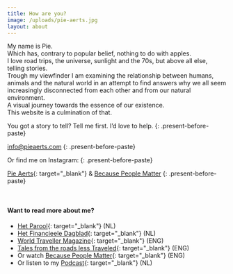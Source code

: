 ```yaml
---
title: How are you?
image: /uploads/pie-aerts.jpg
layout: about
---
```


<div><p>My name is Pie.<br />Which has, contrary to popular belief, nothing to do with apples.<br />I love road trips, the universe, sunlight and the 70s, but above all else, telling stories.<br />Trough my viewfinder I am examining the relationship between humans, animals and the natural world in an attempt to find answers why we all seem increasingly disconnected from each other and from our natural environment.<br />A visual journey towards the essence of our existence.<br />This website is a culmination of that.&nbsp;</p></div>

You got a story to tell? Tell me first. I’d love to help.
{: .present-before-paste}

[info@pieaerts.com](mailto:info@pieaerts.com)
{: .present-before-paste}

Or find me on Instagram:
{: .present-before-paste}

[Pie Aerts](https://www.instagram.com/pie_aerts/){: target="_blank"}&nbsp;&&nbsp;[Because People Matter](https://www.instagram.com/because.people.matter/)
{: .present-before-paste}

<div>&nbsp;</div>

#### Want to read more about me?

* [Het Parool](https://www.parool.nl/ps/reisfotograaf-pie-aerts-wat-kunnen-wij-leren-van-far-away~b41ec25a/){: target="_blank"}&nbsp;(NL)
* [Het Financieele Dagblad](https://fd.nl/fd-persoonlijk/1307273/intussen-elders){: target="_blank"}&nbsp;(NL)
* [World Traveller Magazine](https://worldtravellermagazine.com/2019/08/21/interview-with-travel-photographer-pie-aerts/){: target="_blank"} (ENG)
* [Tales from the roads less Traveled](https://www.mendo.nl/journal/stories/photographer-pie-aerts-on-capturing-beauty/){: target="_blank"}&nbsp;(ENG)
* Or watch&nbsp;[Because People Matter](https://www.youtube.com/watch?v=oJcbenttvIA&amp;t=3s){: target="_blank"}&nbsp;(ENG)
* Or listen to my [Podcast](https://open.spotify.com/episode/65rArhS9J3QLCwdZoahqmJ){: target="_blank"}&nbsp;(NL)